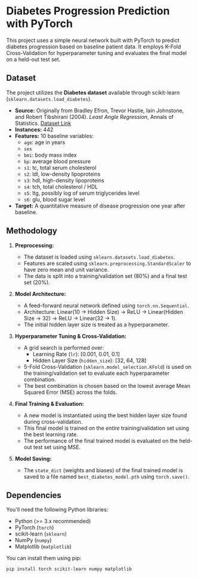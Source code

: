 # Diabetes Progression Prediction with PyTorch

This project uses a simple neural network built with PyTorch to predict diabetes progression based on baseline patient data. It employs K-Fold Cross-Validation for hyperparameter tuning and evaluates the final model on a held-out test set.

## Dataset

The project utilizes the **Diabetes dataset** available through scikit-learn (`sklearn.datasets.load_diabetes`).

* **Source:** Originally from Bradley Efron, Trevor Hastie, Iain Johnstone, and Robert Tibshirani (2004). *Least Angle Regression*, Annals of Statistics. [Dataset Link](https://www4.stat.ncsu.edu/~boos/var.select/diabetes.html)
* **Instances:** 442
* **Features:** 10 baseline variables:
    * `age`: age in years
    * `sex`
    * `bmi`: body mass index
    * `bp`: average blood pressure
    * `s1`: tc, total serum cholesterol
    * `s2`: ldl, low-density lipoproteins
    * `s3`: hdl, high-density lipoproteins
    * `s4`: tch, total cholesterol / HDL
    * `s5`: ltg, possibly log of serum triglycerides level
    * `s6`: glu, blood sugar level
* **Target:** A quantitative measure of disease progression one year after baseline.

## Methodology

1.  **Preprocessing:**
    * The dataset is loaded using `sklearn.datasets.load_diabetes`.
    * Features are scaled using `sklearn.preprocessing.StandardScaler` to have zero mean and unit variance.
    * The data is split into a training/validation set (80%) and a final test set (20%).

2.  **Model Architecture:**
    * A feed-forward neural network defined using `torch.nn.Sequential`.
    * Architecture: Linear(10 -> Hidden Size) -> ReLU -> Linear(Hidden Size -> 32) -> ReLU -> Linear(32 -> 1).
    * The initial hidden layer size is treated as a hyperparameter.

3.  **Hyperparameter Tuning & Cross-Validation:**
    * A grid search is performed over:
        * Learning Rate (`lr`): [0.001, 0.01, 0.1]
        * Hidden Layer Size (`hidden_size`): [32, 64, 128]
    * 5-Fold Cross-Validation (`sklearn.model_selection.KFold`) is used on the training/validation set to evaluate each hyperparameter combination.
    * The best combination is chosen based on the lowest average Mean Squared Error (MSE) across the folds.

4.  **Final Training & Evaluation:**
    * A new model is instantiated using the best hidden layer size found during cross-validation.
    * This final model is trained on the *entire* training/validation set using the best learning rate.
    * The performance of the final trained model is evaluated on the held-out test set using MSE.

5.  **Model Saving:**
    * The `state_dict` (weights and biases) of the final trained model is saved to a file named `best_diabetes_model.pth` using `torch.save()`.

## Dependencies

You'll need the following Python libraries:

* Python (>= 3.x recommended)
* PyTorch (`torch`)
* scikit-learn (`sklearn`)
* NumPy (`numpy`)
* Matplotlib (`matplotlib`)

You can install them using pip:
```bash
pip install torch scikit-learn numpy matplotlib